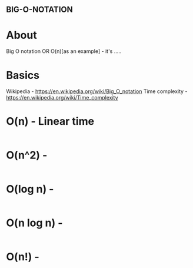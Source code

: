 ## BIG-O-NOTATION

# About

Big O notation OR O(n)[as an example] - it's .....

# Basics

Wikipedia - https://en.wikipedia.org/wiki/Big_O_notation
Time complexity - https://en.wikipedia.org/wiki/Time_complexity

# O(n) - Linear time

```ts

```

# O(n^2) -

```ts

```

# O(log n) -

```ts

```

# O(n log n) -

```ts

```

# O(n!) -

```ts

```
